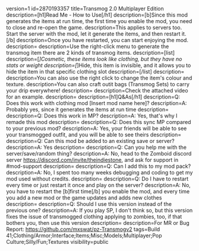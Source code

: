 version=1
id=2870193357
title=Transmog 2.0 Multiplayer Edition
description=[h1]Read Me - How to Use[/h1]
description=[b]Since this mod generates the items at run time, the first time you enable the mod, you need to close and re-open the game.
description=This applies to servers too. Start the server with the mod, let it generate the items, and then restart it.[/b]
description=Once you have restarted, you can start enjoying the mod.
description=
description=Use the right-click menu to generate the transmog item there are 2 kinds of transmog items.
description=[list]
description=[*]Cosmetic, these items look like clothing, but they have no stats or weight
description=[*]Hide, this item is invisible, and it allows you to hide the item in that specific clothing slot
description=[/list]
description=
description=You can also use the right click to change the item's colour and texture.
description=You can also craft outit bags (Transmog Sets) to carry your drip everywhere!
description=
description=Check the attached video for an example.
description=
description=[h1]Q&As[/h1]
description=Q: Does this work with clothing mod [Insert mod name here]?
description=A: Probably yes, since it generates the items at run time
description=
description=Q: Does this work in MP?
description=A: Yes, that's why I remade this mod
description=
description=Q: Does this sync MP compared to your previous mod?
description=A: Yes, your friends will be able to see your transmogged outfit, and you will be able to see theirs
description=
description=Q: Can this mod be added to an existing save or server?
description=A: Yes
description=
description=Q: Can you help me with the server/save/random thing?
description=A: No, head to the Zomboid discord server https://discord.com/invite/theindiestone, and ask for support in #mod-support
description=
description=Q: Can I add this to my mod pack?
description=A: No, I spent too many weeks debugging and coding to get my mod used without credits.
description=
description=Q: Do I have to restart every time or just restart it once and play on the server?
description=A: No, you have to restart the [b]first time[/b] you enable the mod, and every time you add a new mod or the game updates and adds new clothes
description=
description=Q: Should I use this version instead of the previous one?
description=A: If you play SP, I don't think so, but this version fixes the issue of transmogged clothing applying to zombies, too, if that bothers you, then use this version
description=
description=For MR or Bug Report: https://github.com/mxswat/pz-Transmogv2
tags=Build 41;Clothing/Armor;Interface;Items;Misc;Models;Multiplayer;Pop Culture;Silly/Fun;Textures
visibility=public

